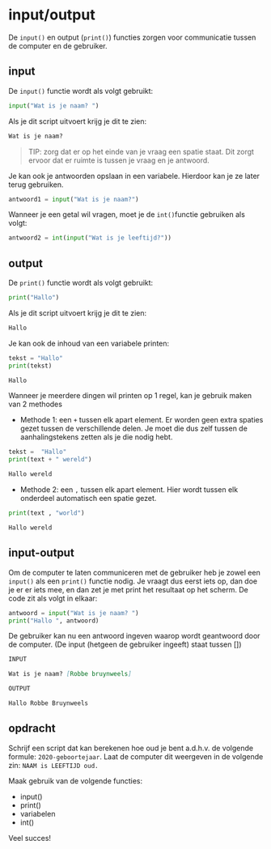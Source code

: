 # input/output
De `input()` en output (`print()`) functies zorgen 
voor communicatie tussen de computer en de gebruiker.


## input
De `input()` functie wordt als volgt gebruikt:
```python
input("Wat is je naam? ")
```

Als je dit script uitvoert krijg je dit te zien:
```Markdown
Wat is je naam? 
```

>TIP: zorg dat er op het einde van je vraag een spatie staat.
Dit zorgt ervoor dat er ruimte is tussen je vraag en je antwoord.

Je kan ook je antwoorden opslaan in een variabele. Hierdoor kan je ze later terug gebruiken.
```python
antwoord1 = input("Wat is je naam?")
```

Wanneer je een getal wil vragen, moet je de `int()`functie gebruiken als volgt:
```python
antwoord2 = int(input("Wat is je leeftijd?"))
```

## output
De `print()` functie wordt als volgt gebruikt:
```python
print("Hallo")
```

Als je dit script uitvoert krijg je dit te zien:
```Markdown
Hallo
```

Je kan ook de inhoud van een variabele printen:
```python
tekst = "Hallo"
print(tekst)
```
```Markdown
Hallo
```
Wanneer je meerdere dingen wil printen op 1 regel, kan je gebruik maken van 2 methodes

- Methode 1: een `+` tussen elk apart element. Er worden geen extra spaties gezet tussen de verschillende delen. Je moet die dus zelf tussen de aanhalingstekens zetten als je die nodig hebt.
```python
tekst =  "Hallo"
print(text + " wereld")
```
```Markdown
Hallo wereld
```
- Methode 2: een `,` tussen elk apart element. Hier wordt tussen elk onderdeel automatisch een spatie gezet.
```python
print(text , "world")
```
```Markdown
Hallo wereld
```

## input-output
Om de computer te laten communiceren met de gebruiker heb je zowel een `input()` als een `print()` functie nodig. Je vraagt dus eerst iets op, dan doe je er er iets mee, en dan zet je met print het resultaat op het scherm.
De code zit als volgt in elkaar:
```python
antwoord = input("Wat is je naam? ")
print("Hallo ", antwoord)
```
De gebruiker kan nu een antwoord ingeven waarop wordt geantwoord door de computer. (De input (hetgeen de gebruiker ingeeft) staat tussen [])
```Markdown
INPUT

Wat is je naam? [Robbe bruynweels]
```
```Markdown
OUTPUT

Hallo Robbe Bruynweels
```

## opdracht
Schrijf een script dat kan berekenen hoe oud je bent a.d.h.v. de volgende formule: `2020-geboortejaar`. Laat de computer dit weergeven in de volgende zin: `NAAM is LEEFTIJD oud.`


Maak gebruik van de volgende functies:

- input()
- print()
- variabelen
- int()

Veel succes!
